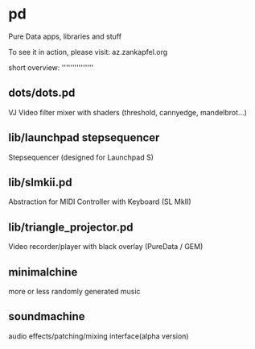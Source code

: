 pd
==

Pure Data apps, libraries and stuff

To see it in action, please visit: az.zankapfel.org

short overview:
'''''''''''''''

dots/dots.pd
------------
VJ Video filter mixer with shaders (threshold, cannyedge, mandelbrot...)

lib/launchpad stepsequencer
---------------------------
Stepsequencer (designed for Launchpad S)

lib/slmkii.pd
-------------
Abstraction for MIDI Controller with Keyboard (SL MkII)

lib/triangle_projector.pd
-----------------------
Video recorder/player with black overlay (PureData / GEM)

minimalchine
-----------
more or less randomly generated music

soundmachine
-----------
audio effects/patching/mixing interface(alpha version)
